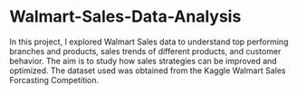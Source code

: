 # Walmart-Sales-Data-Analysis
In this project, I explored Walmart Sales data to understand top performing branches and products, sales trends of different products, and customer behavior. The aim is to study how sales strategies can be improved and optimized. The dataset used was obtained from the Kaggle Walmart Sales Forcasting Competition. 
